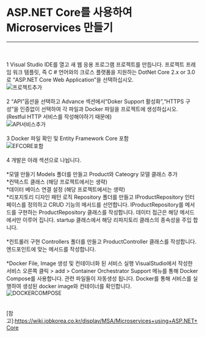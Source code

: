 # ASP.NET Core를 사용하여 Microservices 만들기
---
<br><br>
1 Visual Studio IDE를 열고 새 웹 응용 프로그램 프로젝트를 만듭니다. 프로젝트 프레임 워크 템플릿, 즉 C # 언어와의 크로스 플랫폼을 지원하는 DotNet Core 2.x or 3.0로 “ASP.NET Core Web Application”을 선택하십시오.
<br>
![프로젝트추가](https://wiki.jobkorea.co.kr/download/attachments/30528687/image2019-11-4_13-25-3.png?version=1&modificationDate=1572841504353&api=v2)
 <br><br>
2 “API”옵션을 선택하고 Advance 섹션에서“Doker Support 활성화”,“HTTPS 구성”을 인증없이 선택하여 각 파일과 Docker 파일을 프로젝트에 생성하십시오. (Restful HTTP 서비스를 작성해야하기 때문에)
<br>
![API서비스추가](https://wiki.jobkorea.co.kr/download/attachments/30528687/image2019-11-4_13-36-47.png?version=1&modificationDate=1572842208360&api=v2)
<br><br> 
3 Docker 파일 확인 및 Entity Framework Core 포함
<br>
![EFCORE포함](https://wiki.jobkorea.co.kr/download/attachments/30528687/image2019-11-4_13-30-57.png?version=1&modificationDate=1572841858410&api=v2)
<br><br>
4 개발은 아래 섹션으로 나뉩니다.
<br>  
*모델 만들기 
Models 폴더를 만들고 Product와 Cateogry 모델 클래스 추가
<br>
*컨텍스트 클래스 (해당 프로젝트에서는 생략)
<br>
*데이터 베이스 연결 설정 (해당 프로젝트에서는 생략)
<br>
*리포지토리 디자인 패턴 로직 
Repository 폴더를 만들고 IProductRepository 인터페이스를 정의하고 CRUD 기능의 메서드를 선언합니다. IProductRepository를 메서드를 구현하는 ProductRepository 클래스를 작성합니다. 데이터 접근은 해당 메서드에서만 이루어 집니다. startup 클래스에서 해당 리파지토리 클래스의 종속성을 주입 합니다.
<br><br>
*컨트롤러 구현 
Controllers 폴더를 만들고 ProductController 클래스를 작성합니다. 엔드포인트에 맞는 메서드를 작성합니다.
<br><br>
*Docker File, Image 생성 및 컨테이너화 된 서비스 실행
VisualStudio에서 작성한 서비스 오른쪽 클릭 > add > Container Orchestrator Support 메뉴를 통해 Docker Compose를 사용합니다. 관련 파일들이 자동생성 됩니다.
Docker를 통해 서비스를 실행하여 생성된 docker image와 컨테이너를 확인합니다.
<br>
![DOCKERCOMPOSE](https://wiki.jobkorea.co.kr/download/attachments/30528687/image2019-11-6_14-50-18.png?version=1&modificationDate=1573019419337&api=v2)
<br><br><br>
[참고]:https://wiki.jobkorea.co.kr/display/MSA/Microservices+using+ASP.NET+Core
